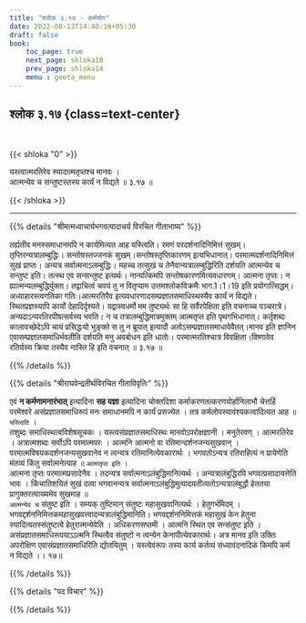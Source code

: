 ```yaml
---
title: "श्लोक ३.१७ - कर्मयोग"
date: 2022-08-13T14:40:16+05:30
draft: false
book:
    toc_page: true
    next_page: shloka18
    prev_page: shloka14
    menu : geeta_menu
---
```




## श्लोक ३.१७ {class=text-center}

<br/>

{{< shloka  "0"  >}}

यस्त्वात्मरतिरेव स्यादात्मतृप्तश्च मानवः ।  
आत्मन्येव च सन्तुष्टस्तस्य कार्यं न विद्यते ॥ ३.१७ ॥


{{< /shloka >}}

---


{{% details "श्रीमत्मध्वाचार्यभगवत्पादाचर्य विरचित  गीताभाष्य" %}}

तर्ह्यतीव मनस्समाधानमपि न कार्यमित्यत आह यस्त्विति। रमणं परदर्शनादिनिमित्तं सुखम्। तृप्तिरन्यत्रालम्बुद्धिः। सन्तोषस्तज्जनकं सुखम्।सन्तोषस्तृप्तिकारणम् इत्यभिधानात्। परमात्मदर्शनादिनिमित्तं सुखं प्राप्तः। अन्यत्र सर्वात्मनाऽलम्बुद्धिः। महच्च तत्सुखं च तेनैवान्यत्रालम्बुद्धिरिति दर्शयति आत्मन्येव च सन्तुष्ट इति। तत्स्थ एव सन्सन्तुष्ट इत्यर्थः। नान्यत्किमपि सन्तोषकारणमित्यवधारणम्। आत्मना तृप्तः। न ह्यात्मन्यलम्बुद्धिर्युक्ता। तद्वाचित्वं चवयं तु न वितृप्याम उत्तमश्लोकविक्रमैः भाग.1।1।19 इति प्रयोगात्सिद्धम्। अध्याहारस्त्वगतिका गतिः।आत्मरतिरैव इत्यवधारणादसम्प्रज्ञातसमाधिस्थस्यैव कार्यं न विद्यते।स्थितप्रज्ञस्यापि कार्यो देहादिर्दृश्यते। यद्वास्वधर्मो मम तुष्ट्यर्थः सा हि सर्वैरपेक्षिता इति वचनाच्च पञ्चरात्रे। अन्यदाऽन्यरतिरपीषत्सर्वस्य भवति। न च तत्रालम्बुद्धिमात्रमुक्तम् आत्मतृप्त इति पृथगभिधानात्। कर्तृशब्दः कालावच्छेदेऽपि चायं प्रसिद्धःयो भुङ्क्ते स तु न ब्रूयात् इत्यादौ अतोऽसम्प्रज्ञातसमाधावेवैतत्।मानव इति ज्ञानिन एवासम्प्रज्ञातसमाधिर्भवतीति दर्शयति मनु अवबोधन इति धातोः। परमात्मरतिश्चात्र विवक्षिता।विष्णावेव रतिर्यस्य क्रिया तस्यैव नास्ति हि इति वचनात्  ॥ ३.१७ ॥

{{% /details %}}



{{% details "श्रीराघवेन्द्रतीर्थविरचित गीताविवृतिः" %}}

एवं **न कर्मणामनारंभात्‌** इत्यादिना **सह यज्ञा** इत्यादिना चोक्तदिशा
कर्माकरणतत्करणयोर्हानिलाभौ चेत्तर्हि परमेश्वरे असंप्रज्ञातसमाधिरूपं
मनः समाधानमपि न कार्यं प्रसज्येत । तत्र कर्मलोपस्यावंश्यकत्वादित्यत आह
॥ `यस्त्विति` ।  
तशुब्दः समाधिस्थत्वविशेषसूचकः । यस्त्वसंप्रज्ञातसमाधिस्थः
मानवोऽपरोक्षज्ञानी । मनुतेरवण्‌ । आत्मरतिरेव । अत्रात्मशब्दः सर्वोऽपि
परमात्मपरः । आत्मनि आत्मनो वा रतिमान्दर्शनजन्यसुखवान्‌ ।
परमात्मविषयकदर्शनजन्यसुखवानेव न त्वन्यत्र रतिमानित्येवकारार्थः ।
भगवतोऽन्यत्र रतिराहित्यं न प्रायेणेति मंतव्यं किंतु सर्वात्मनेत्याह ॥
`आत्मतृप्त इति` ।  
आत्मना तृप्तः परमात्मप्रसादेनैव । तदन्यत्र
सर्वात्मनाऽलंबुद्धिमानित्यर्थः । 
अन्यत्रालंबुद्धिरपि भगवत्प्रसादायत्तेति भावः ।
किंचातिशयितं सुखं दत्वा भगवानन्यत्र 
सर्वात्मनाऽलंबुद्धिमुत्पादयतीत्यतोऽन्यत्रालंबुद्धौ 
हेततया प्रागुक्तरत्याख्यमेव सुखमाह ॥  
`आत्मन्येव च`  संतुष्ट इति । सम्यक्‌ तुष्टिमान्‌ संतुष्टः महासुखवानित्यर्थः । हेतुगर्भमिदम्‌ ।
भगवद्दर्शननिमित्तकमहासुखवत्त्वादन्यत्रालंबुद्धिमानिति। 
भगवद्दर्शननिमित्तकं
महासुखं केन हेतुना स्यादित्यतस्संतुष्टत्वे हेतुरात्मन्येवेति ।
अधिकरणसप्तमी । आत्मनि स्थित एव सन्संतुष्ट इति ।
असंप्रज्ञातसमाधिरूपयाऽऽत्मनि स्थित्वैव संतुष्टो न त्वन्येन 
केनापीत्येवकारार्थः। अत्र मानव इति उक्तिः अपरोक्षिण 
एवासंप्रज्ञातसमाधिरिति द्योतयितुम्‌ ।
यस्त्वेवंरूपः तस्य कार्य कर्तव्यं संध्यावंदनादिकं किमपि कर्म न 
विद्यते ।। १७॥

{{% /details %}}



{{% details "पद विचार" %}}


{{% /details %}}
